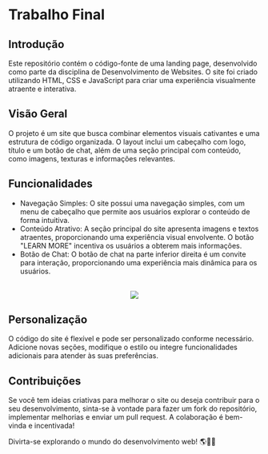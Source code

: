 # Trabalho Final 

## Introdução

Este repositório contém o código-fonte de uma landing page, desenvolvido como parte da disciplina de Desenvolvimento de Websites. O site foi criado utilizando HTML, CSS e JavaScript para criar uma experiência visualmente atraente e interativa.

## Visão Geral

O projeto é um site que busca combinar elementos visuais cativantes e uma estrutura de código organizada. O layout inclui um cabeçalho com logo, título e um botão de chat, além de uma seção principal com conteúdo, como imagens, texturas e informações relevantes.

## Funcionalidades

- Navegação Simples: O site possui uma navegação simples, com um menu de cabeçalho que permite aos usuários explorar o conteúdo de forma intuitiva.
- Conteúdo Atrativo: A seção principal do site apresenta imagens e textos atraentes, proporcionando uma experiência visual envolvente. O botão "LEARN MORE" incentiva os usuários a obterem mais informações.
- Botão de Chat: O botão de chat na parte inferior direita é um convite para interação, proporcionando uma experiência mais dinâmica para os usuários.

<div align="center">
  <br><img src="https://media.discordapp.net/attachments/1002050908156334082/1181760682077720667/Captura_de_tela_2023-12-05_214458.png?ex=65823b66&is=656fc666&hm=84eabdd92ea3aeea696a866260c1d1e6e6f6305c6d585dbd749cdfbdf8b370df&=&format=webp&quality=lossless&width=942&height=468" aling=center>
</div>

## Personalização

O código do site é flexível e pode ser personalizado conforme necessário. Adicione novas seções, modifique o estilo ou integre funcionalidades adicionais para atender às suas preferências.

## Contribuições

Se você tem ideias criativas para melhorar o site ou deseja contribuir para o seu desenvolvimento, sinta-se à vontade para fazer um fork do repositório, implementar melhorias e enviar um pull request. A colaboração é bem-vinda e incentivada!

Divirta-se explorando o mundo do desenvolvimento web! 🌎🧑‍💻
